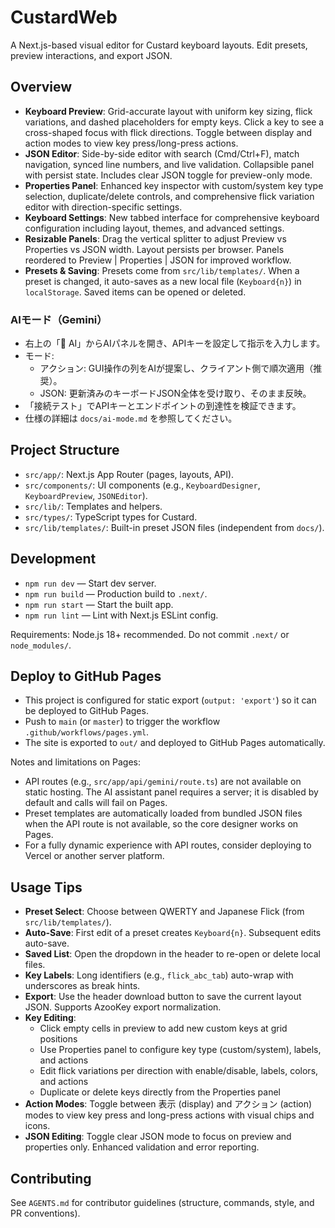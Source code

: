 # CustardWeb

A Next.js-based visual editor for Custard keyboard layouts. Edit presets, preview interactions, and export JSON.

## Overview
- **Keyboard Preview**: Grid-accurate layout with uniform key sizing, flick variations, and dashed placeholders for empty keys. Click a key to see a cross-shaped focus with flick directions. Toggle between display and action modes to view key press/long-press actions.
- **JSON Editor**: Side-by-side editor with search (Cmd/Ctrl+F), match navigation, synced line numbers, and live validation. Collapsible panel with persist state. Includes clear JSON toggle for preview-only mode.
- **Properties Panel**: Enhanced key inspector with custom/system key type selection, duplicate/delete controls, and comprehensive flick variation editor with direction-specific settings.
- **Keyboard Settings**: New tabbed interface for comprehensive keyboard configuration including layout, themes, and advanced settings.
- **Resizable Panels**: Drag the vertical splitter to adjust Preview vs Properties vs JSON width. Layout persists per browser. Panels reordered to Preview | Properties | JSON for improved workflow.
- **Presets & Saving**: Presets come from `src/lib/templates/`. When a preset is changed, it auto-saves as a new local file (`Keyboard{n}`) in `localStorage`. Saved items can be opened or deleted.

### AIモード（Gemini）
- 右上の「🤖 AI」からAIパネルを開き、APIキーを設定して指示を入力します。
- モード:
  - アクション: GUI操作の列をAIが提案し、クライアント側で順次適用（推奨）。
  - JSON: 更新済みのキーボードJSON全体を受け取り、そのまま反映。
- 「接続テスト」でAPIキーとエンドポイントの到達性を検証できます。
- 仕様の詳細は `docs/ai-mode.md` を参照してください。

## Project Structure
- `src/app/`: Next.js App Router (pages, layouts, API).
- `src/components/`: UI components (e.g., `KeyboardDesigner`, `KeyboardPreview`, `JSONEditor`).
- `src/lib/`: Templates and helpers.
- `src/types/`: TypeScript types for Custard.
- `src/lib/templates/`: Built-in preset JSON files (independent from `docs/`).

## Development
- `npm run dev` — Start dev server.
- `npm run build` — Production build to `.next/`.
- `npm run start` — Start the built app.
- `npm run lint` — Lint with Next.js ESLint config.

Requirements: Node.js 18+ recommended. Do not commit `.next/` or `node_modules/`.

## Deploy to GitHub Pages
- This project is configured for static export (`output: 'export'`) so it can be deployed to GitHub Pages.
- Push to `main` (or `master`) to trigger the workflow `.github/workflows/pages.yml`.
- The site is exported to `out/` and deployed to GitHub Pages automatically.

Notes and limitations on Pages:
- API routes (e.g., `src/app/api/gemini/route.ts`) are not available on static hosting. The AI assistant panel requires a server; it is disabled by default and calls will fail on Pages.
- Preset templates are automatically loaded from bundled JSON files when the API route is not available, so the core designer works on Pages.
- For a fully dynamic experience with API routes, consider deploying to Vercel or another server platform.

## Usage Tips
- **Preset Select**: Choose between QWERTY and Japanese Flick (from `src/lib/templates/`).
- **Auto-Save**: First edit of a preset creates `Keyboard{n}`. Subsequent edits auto-save.
- **Saved List**: Open the dropdown in the header to re-open or delete local files.
- **Key Labels**: Long identifiers (e.g., `flick_abc_tab`) auto-wrap with underscores as break hints.
- **Export**: Use the header download button to save the current layout JSON. Supports AzooKey export normalization.
- **Key Editing**: 
  - Click empty cells in preview to add new custom keys at grid positions
  - Use Properties panel to configure key type (custom/system), labels, and actions
  - Edit flick variations per direction with enable/disable, labels, colors, and actions
  - Duplicate or delete keys directly from the Properties panel
- **Action Modes**: Toggle between 表示 (display) and アクション (action) modes to view key press and long-press actions with visual chips and icons.
- **JSON Editing**: Toggle clear JSON mode to focus on preview and properties only. Enhanced validation and error reporting.

## Contributing
See `AGENTS.md` for contributor guidelines (structure, commands, style, and PR conventions).
